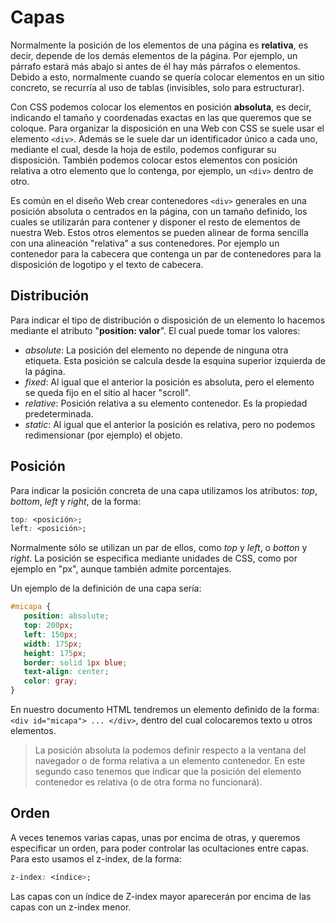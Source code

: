 # Capas

Normalmente la posición de los elementos de una página es **relativa**, es decir, depende de los demás elementos de la página. Por ejemplo, un párrafo estará más abajo si antes de él hay más párrafos o elementos. Debido a esto, normalmente cuando se quería colocar elementos en un sitio concreto, se recurría al uso de tablas (invisibles, solo para estructurar).

Con CSS podemos colocar los elementos en posición **absoluta**, es decir, indicando el tamaño y coordenadas exactas en las que queremos que se coloque. Para organizar la disposición en una Web con CSS se suele usar el elemento `<div>`. Además se le suele dar un identificador único a cada uno, mediante el cual, desde la hoja de estilo, podemos configurar su disposición. También podemos colocar estos elementos con posición relativa a otro elemento que lo contenga, por ejemplo, un `<div>` dentro de otro.

Es común en el diseño Web crear contenedores `<div>` generales en una posición absoluta o centrados en la página, con un tamaño definido, los cuales se utilizarán para contener y disponer el resto de elementos de nuestra Web. Estos otros elementos se pueden alinear de forma sencilla con una alineación "relativa" a sus contenedores. Por ejemplo un contenedor para la cabecera que contenga un par de contenedores para la disposición de logotipo y el texto de cabecera.


## Distribución

Para indicar el tipo de distribución o disposición de un elemento lo hacemos mediante el atributo "**position: valor**". El cual puede tomar los valores:

* _absolute_: La posición del elemento no depende de ninguna otra etiqueta. Esta posición se calcula desde la esquina superior izquierda de la página.
* _fixed_: Al igual que el anterior la posición es absoluta, pero el elemento se queda fijo en el sitio al hacer "scroll".
* _relative_: Posición relativa a su elemento contenedor. Es la propiedad predeterminada.
* _static_: Al igual que el anterior la posición es relativa, pero no podemos redimensionar (por ejemplo) el objeto.


## Posición

Para indicar la posición concreta de una capa utilizamos los atributos: _top_, _bottom_, _left_ y _right_, de la forma:

```css
top: <posición>;
left: <posición>;
```

Normalmente sólo se utilizan un par de ellos, como _top_ y _left_, o _botton_ y _right_. La posición se especifica mediante unidades de CSS, como por ejemplo en "px", aunque también admite porcentajes.

Un ejemplo de la definición de una capa sería:


```css
#micapa {
   position: absolute;
   top: 200px;
   left: 150px;
   width: 175px;
   height: 175px;
   border: solid 1px blue;
   text-align: center;
   color: gray;
}
```


En nuestro documento HTML tendremos un elemento definido de la forma: `<div id="micapa"> ... </div>`, dentro del cual colocaremos texto u otros elementos.


> La posición absoluta la podemos definir respecto a la ventana del navegador o de forma relativa a un elemento contenedor. En este segundo caso tenemos que indicar que la posición del elemento contenedor es relativa (o de otra forma no funcionará).


## Orden

A veces tenemos varias capas, unas por encima de otras, y queremos especificar un orden, para poder controlar las ocultaciones entre capas. Para esto usamos el z-index, de la forma:

```css
z-index: <índice>;
```

Las capas con un índice de Z-index mayor aparecerán por encima de las capas con un z-index menor.

